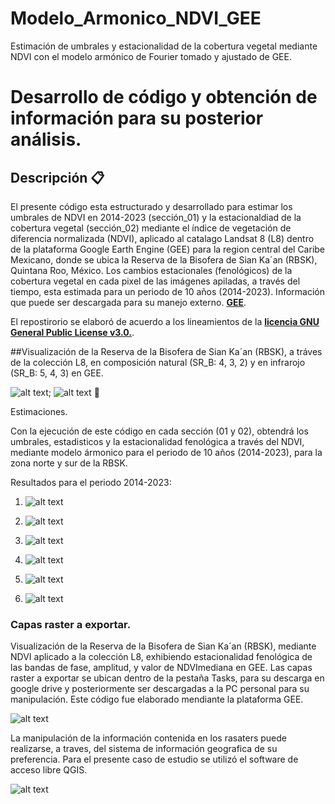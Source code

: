 # Modelo_Armonico_NDVI_GEE
Estimación de umbrales y estacionalidad de la cobertura vegetal mediante NDVI con el modelo armónico de Fourier tomado y ajustado de GEE.
# Desarrollo de código y obtención de información para su posterior análisis.

## Descripción 📋
El presente código esta estructurado y desarrollado para estimar los umbrales de NDVI en 2014-2023 (sección_01) y la estacionaldiad de la cobertura vegetal (sección_02) mediante el índice de vegetación de diferencia normalizada (NDVI), aplicado al catalago Landsat 8 (L8) dentro de la plataforma Google Earth Engine (GEE) para la region central del Caribe Mexicano, donde se ubica la Reserva de la Bisofera de Sian Ka´an (RBSK), Quintana Roo, México. Los cambios estacionales (fenológicos) de la cobertura vegetal en cada pixel de las imágenes apiladas, a través del tiempo, esta estimada para un periodo de 10 años (2014-2023). Información que puede ser descargada para su manejo externo. [**GEE**](https://developers.google.com/earth-engine/guides/getstarted?hl=en).

El repostirorio se elaboró de acuerdo a los lineamientos de la [**licencia GNU General Public License v3.0.**](https://choosealicense.com/licenses/gpl-3.0/).

##Visualización de la Reserva de la Bisofera de Sian Ka´an (RBSK), a tráves de la colección L8, en composición natural (SR_B: 4, 3, 2) y en infrarojo (SR_B: 5, 4, 3) en GEE.

![alt text](https://github.com/demostenesmx/NDVI-SAVI_DCA/blob/main/C02_B_3_2_1_RBSK.JPG);  ![alt text](https://github.com/demostenesmx/NDVI-SAVI_DCA/blob/main/Veg%20(B_4-3-2).jpeg) 📖

Estimaciones.

Con la ejecución de este código en cada sección (01 y 02), obtendrá los umbrales, estadisticos y la estacionalidad fenológica a través del NDVI, mediante modelo ármonico para el periodo de 10 años (2014-2023), para la zona norte y sur de la RBSK.

Resultados para el periodo 2014-2023:

1. ![alt text](NDVI-ZN_2014-2023.png)

2. ![alt text](NDVI-ZS_2014-2023.png)
 
3. ![alt text](NDVI_ZS_2014.png)

4. ![alt text](NDVI_ZS_2023.png)

5.  ![alt text](ZN.png)

6. ![alt text](ZS.png)

### Capas raster a exportar. 
Visualización de la Reserva de la Bisofera de Sian Ka´an (RBSK), mediante NDVI aplicado a la colección L8, exhibiendo estacionalidad fenológica de las bandas de fase, amplitud, y valor de NDVImediana en GEE. Las capas raster a exportar se ubican dentro de la pestaña Tasks, para su descarga en google drive y posteriormente ser descargadas a la PC personal para su manipulación. Este código fue elaborado mendiante la plataforma GEE. 

![alt text](AE_GEE.PNG)

La manipulación de la información contenida en los rasaters puede realizarse, a traves, del sistema de información geografica de su preferencia. Para el presente caso de estudio se utilizó el software de acceso libre QGIS.

![alt text](https://github.com/demostenesmx/NDVI-SAVI_DCA/blob/main/QGis.JPG)
